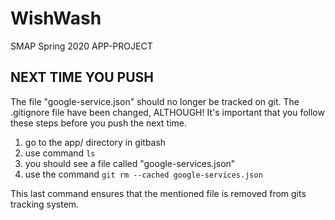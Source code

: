 # WishWash
SMAP Spring 2020
APP-PROJECT
## NEXT TIME YOU PUSH
The file "google-service.json" should no longer be tracked on git.
The .gitignore file have been changed, ALTHOUGH!
It's important that you follow these steps before you push the next time.
1. go to the app/ directory in gitbash
2. use command `ls`
3. you should see a file called "google-services.json"
4. use the command `git rm --cached google-services.json`

This last command ensures that the mentioned file is removed from gits tracking system.
